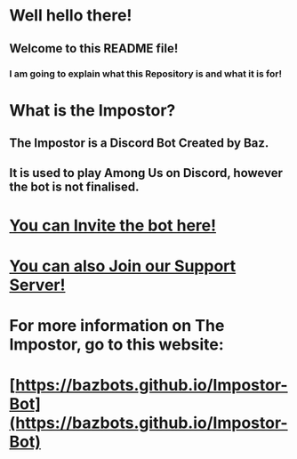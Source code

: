 # Well hello there!
## Welcome to this README file!
### I am going to explain what this Repository is and what it is for!</h3>
# What is the Impostor?
## The Impostor is a Discord Bot Created by Baz.  
## It is used to play Among Us on Discord, however the bot is not finalised.
# [You can Invite the bot here!](https://discord.com/api/oauth2/authorize?client_id=759436027529265172&permissions=217579073&redirect_uri=https%3A%2F%2Fdiscord.gg%2FnzsyDWg&scope=bot)
# [You can also Join our Support Server!](https://discord.gg/Sun4mtFjwE)
# For more information on The Impostor, go to this website:
# [https://bazbots.github.io/Impostor-Bot](https://bazbots.github.io/Impostor-Bot)
